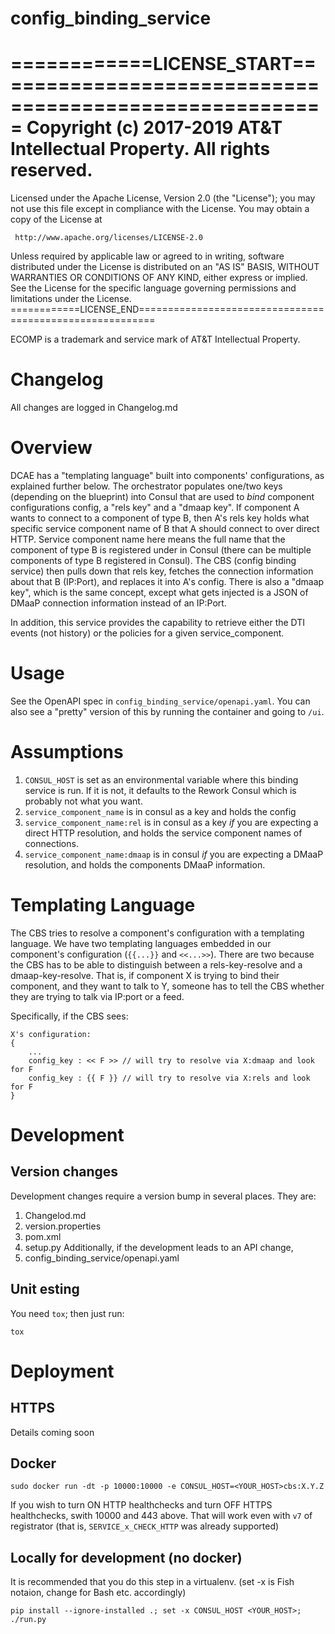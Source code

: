 # config_binding_service

 ============LICENSE_START=======================================================
 Copyright (c) 2017-2019 AT&T Intellectual Property. All rights reserved.
 ================================================================================
 Licensed under the Apache License, Version 2.0 (the "License");
 you may not use this file except in compliance with the License.
 You may obtain a copy of the License at

     http://www.apache.org/licenses/LICENSE-2.0

 Unless required by applicable law or agreed to in writing, software
 distributed under the License is distributed on an "AS IS" BASIS,
 WITHOUT WARRANTIES OR CONDITIONS OF ANY KIND, either express or implied.
 See the License for the specific language governing permissions and
 limitations under the License.
 ============LICENSE_END=========================================================

 ECOMP is a trademark and service mark of AT&T Intellectual Property.


# Changelog
All changes are logged in Changelog.md

# Overview

DCAE has a "templating language" built into components' configurations, as explained further below.
The orchestrator populates one/two keys (depending on the blueprint) into Consul that are used to *bind* component configurations config, a "rels key" and a "dmaap key".
If component A wants to connect to a component of type B, then A's rels key holds what specific service component name of B that A should connect to over direct HTTP.
Service component name here means the full name that the component of type B is registered under in Consul (there can be multiple components of type B registered in Consul).
The CBS (config binding service) then pulls down that rels key, fetches the connection information about that B (IP:Port), and replaces it into A's config.
There is also a "dmaap key", which is the same concept, except what gets injected is a JSON of DMaaP connection information instead of an IP:Port.

In addition, this service provides the capability to retrieve either the DTI events (not history) or the policies for a given service_component.

# Usage
See the OpenAPI spec in `config_binding_service/openapi.yaml`. You can also see a "pretty" version of this by running the container and going to `/ui`.

# Assumptions
1. `CONSUL_HOST` is set as an environmental variable where this binding service is run. If it is not, it defaults to the Rework Consul which is probably not what you want.
2. `service_component_name` is in consul as a key and holds the config
3. `service_component_name:rel` is in consul as a key *if* you are expecting a direct HTTP resolution, and holds the service component names of connections.
4. `service_component_name:dmaap` is in consul *if* you are expecting a DMaaP resolution, and holds the components DMaaP information.

# Templating Language
The CBS tries to resolve a component's configuration with a templating language. We have two templating languages embedded in our component's configuration (`{{...}}` and `<<...>>`). There are two because the CBS has to be able to distinguish between a rels-key-resolve and a dmaap-key-resolve. That is, if component X is trying to bind their component, and they want to talk to Y, someone has to tell the CBS whether they are trying to talk via IP:port or a feed.

Specifically, if the CBS sees:

```
X's configuration:
{
    ...
    config_key : << F >> // will try to resolve via X:dmaap and look for F
    config_key : {{ F }} // will try to resolve via X:rels and look for F
}
```

# Development
## Version changes
Development changes require a version bump in several places. They are:
1. Changelod.md
2. version.properties
3. pom.xml
4. setup.py
Additionally, if the development leads to an API change,
5. config_binding_service/openapi.yaml

## Unit esting
You need `tox`; then just run:

    tox

# Deployment

## HTTPS
Details coming soon

## Docker

    sudo docker run -dt -p 10000:10000 -e CONSUL_HOST=<YOUR_HOST>cbs:X.Y.Z

If you wish to turn ON HTTP healthchecks and turn OFF HTTPS healthchecks, swith 10000 and 443 above. That will work even with `v7` of registrator (that is, `SERVICE_x_CHECK_HTTP` was already supported)

## Locally for development (no docker)
It is recommended that you do this step in a virtualenv.
(set -x is Fish notaion, change for Bash etc. accordingly)

    pip install --ignore-installed .; set -x CONSUL_HOST <YOUR_HOST>; ./run.py

